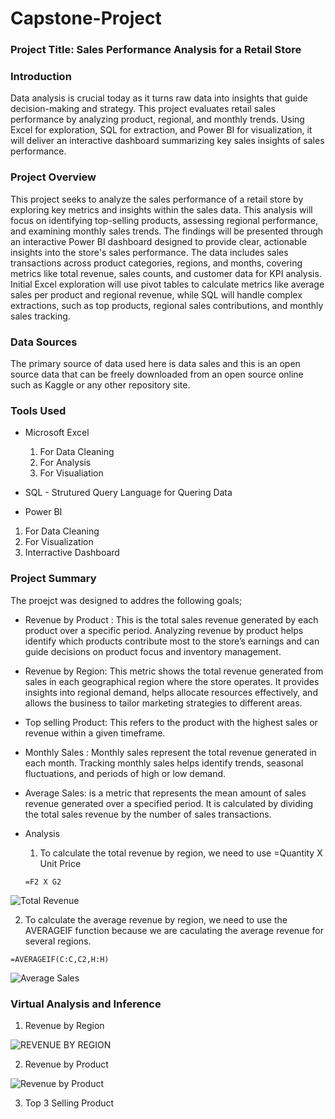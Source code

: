 # Capstone-Project

### Project Title: Sales Performance Analysis for a Retail Store

### Introduction 

Data analysis is crucial today as it turns raw data into insights that guide decision-making and strategy. This project evaluates retail sales performance by analyzing product, regional, and monthly trends. Using Excel for exploration, SQL for extraction, and Power BI for visualization, it will deliver an interactive dashboard summarizing key sales insights  of sales performance.

### Project Overview

This project seeks to analyze the sales performance of a retail store by exploring key metrics and insights within the sales data. This analysis will focus on identifying top-selling products, assessing regional performance, and examining monthly sales trends. The findings will be presented through an interactive Power BI dashboard designed to provide clear, actionable insights into the store's sales performance.
The data includes sales transactions across product categories, regions, and months, covering metrics like total revenue, sales counts, and customer data for KPI analysis. Initial Excel exploration will use pivot tables to calculate metrics like average sales per product and regional revenue, while SQL will handle complex extractions, such as top products, regional sales contributions, and monthly sales tracking.

### Data Sources

The primary source of data used here is data sales and this is an open source data that can be freely downloaded from an open source online such as Kaggle or any other repository site.

### Tools Used
- Microsoft Excel  
  1. For Data Cleaning
  2. For Analysis
  3. For Visualiation
     
- SQL - Strutured Query Language for Quering Data
  
-  Power BI
  1. For Data Cleaning
  2. For Visualization
  3. Interractive Dashboard

### Project Summary

The proejct  was designed to addres the following goals;

- Revenue by Product : This is the total sales revenue generated by each product over a specific period. Analyzing revenue by product helps identify which products contribute most to the store’s earnings and can guide decisions on product focus and inventory management.

- Revenue by Region: This metric shows the total revenue generated from sales in each geographical region where the store operates. It provides insights into regional demand, helps allocate resources effectively, and allows the business to tailor marketing strategies to different areas.
  
- Top selling Product: This refers to the product with the highest sales or revenue within a given timeframe.
  
- Monthly Sales : Monthly sales represent the total revenue generated in each month. Tracking monthly sales helps identify trends, seasonal fluctuations, and periods of high or low demand.

- Average Sales: is a metric that represents the mean amount of sales revenue generated over a specified period. It is calculated by dividing the total sales revenue by the number of sales transactions.

- Analysis
   1. To calculate the total revenue by region, we need to use =Quantity X Unit Price

  ``` Excel
  =F2 X G2 
  ```



![Total Revenue](https://github.com/user-attachments/assets/846ad70a-fb29-494c-8a8a-44bc11ddaf8d)




  2. To calculate the average revenue by region, we need to use the AVERAGEIF function because we are caculating the average revenue for several regions.

  ``` Excel
  =AVERAGEIF(C:C,C2,H:H)
  ```


![Average Sales](https://github.com/user-attachments/assets/90701080-3c75-4956-b8a6-0b1ebea4d326)


### Virtual Analysis and Inference 

 1. Revenue by Region

    
![REVENUE BY REGION](https://github.com/user-attachments/assets/f633e557-da19-4385-bcdc-a38719137cbf)


2. Revenue by Product

   
![Revenue by Product](https://github.com/user-attachments/assets/6bfcda8f-35b2-4b05-9b29-51b7b6d78744)


3. Top 3 Selling Product

   
